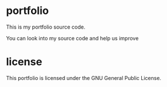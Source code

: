 # portfolio
This is my portfolio source code. 

You can look into my source code and help us improve

# license
This portfolio is licensed under the GNU General Public License.


